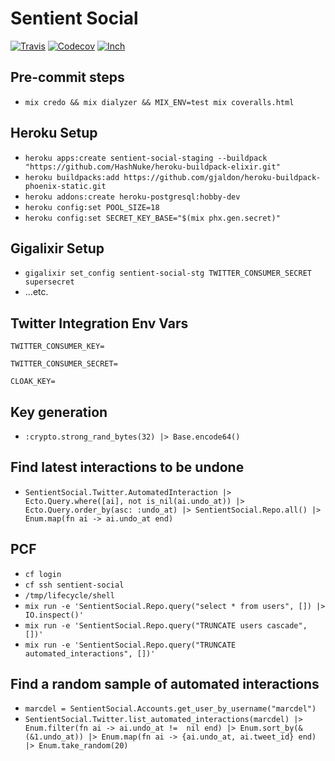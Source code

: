 # Sentient Social

[![Travis](https://img.shields.io/travis/marcdel/sentient_social.svg)](https://travis-ci.org/marcdel/sentient_social)
[![Codecov](https://img.shields.io/codecov/c/github/marcdel/sentient_social.svg)](https://codecov.io/gh/marcdel/sentient_social)
[![Inch](http://inch-ci.org/github/marcdel/sentient_social.svg)](http://inch-ci.org/github/marcdel/sentient_social)

## Pre-commit steps
* `mix credo && mix dialyzer && MIX_ENV=test mix coveralls.html`

## Heroku Setup

* `heroku apps:create sentient-social-staging --buildpack "https://github.com/HashNuke/heroku-buildpack-elixir.git"`
* `heroku buildpacks:add https://github.com/gjaldon/heroku-buildpack-phoenix-static.git`
* `heroku addons:create heroku-postgresql:hobby-dev`
* `heroku config:set POOL_SIZE=18`
* `heroku config:set SECRET_KEY_BASE="$(mix phx.gen.secret)"`

## Gigalixir Setup
* `gigalixir set_config sentient-social-stg TWITTER_CONSUMER_SECRET supersecret`
* ...etc.

## Twitter Integration Env Vars
`TWITTER_CONSUMER_KEY=`

`TWITTER_CONSUMER_SECRET=`

`CLOAK_KEY=`

## Key generation
* `:crypto.strong_rand_bytes(32) |> Base.encode64()`

## Find latest interactions to be undone
* `SentientSocial.Twitter.AutomatedInteraction |> Ecto.Query.where([ai], not is_nil(ai.undo_at)) |> Ecto.Query.order_by(asc: :undo_at) |> SentientSocial.Repo.all() |> Enum.map(fn ai -> ai.undo_at end)`

## PCF
* `cf login`
* `cf ssh sentient-social`
* `/tmp/lifecycle/shell`
* `mix run -e 'SentientSocial.Repo.query("select * from users", []) |> IO.inspect()'`
* `mix run -e 'SentientSocial.Repo.query("TRUNCATE users cascade", [])'`
* `mix run -e 'SentientSocial.Repo.query("TRUNCATE automated_interactions", [])'`

## Find a random sample of automated interactions
* `marcdel = SentientSocial.Accounts.get_user_by_username("marcdel")`
* `SentientSocial.Twitter.list_automated_interactions(marcdel) |> Enum.filter(fn ai -> ai.undo_at !=  nil end) |> Enum.sort_by(&(&1.undo_at)) |> Enum.map(fn ai -> {ai.undo_at, ai.tweet_id} end) |> Enum.take_random(20)`

